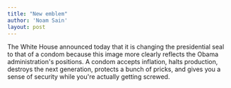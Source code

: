 ```yaml
---
title: "New emblem"
author: 'Noam Sain'
layout: post
---
```


The White House announced today that it is changing the presidential seal to that of a condom because this image more clearly reflects the Obama administration's positions. A condom accepts inflation, halts production, destroys the next generation, protects a bunch of pricks, and gives you a sense of security while you're actually getting screwed.